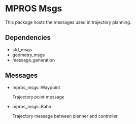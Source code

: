 # MPROS Msgs
This package hosts the messages used in trajectory planning.

## Dependencies

- std_msgs
- geometry_msgs
- message_generation

## Messages
- mpros_msgs::Waypoint

    Trajectory point message

- mpros_msgs::Bahn

    Trajectory message between planner and controller
    